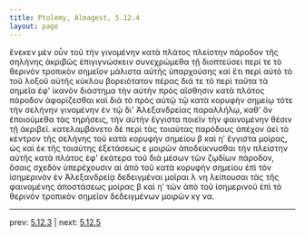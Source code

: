 ```yaml
---
title: Ptolemy, Almagest, 5.12.4
layout: page
---
```


ἕνεκεν μὲν οὖν τοῦ τὴν γινομένην κατὰ πλάτος πλείστην πάροδον τῆς σηλήνης ἀκριβῶς ἐπιγιγνώσκειν συνεχρώμεθα τῇ διοπτεύσει περί τε τὸ θερινὸν τροπικὸν σημεῖον μάλιστα αὐτῆς ὑπαρχούσης καὶ ἔτι περὶ αὐτὸ τὸ τοῦ λοξοῦ αὐτῆς κύκλου βορειότατον πέρας διά τε τὸ περὶ ταῦτα τὰ σημεῖα ἐφ' ἱκανὸν διάστημα τὴν αὐτὴν πρὸς αἴσθησιν κατὰ πλάτος πάροδον ἀφορίζεσθαι καὶ διὰ τὸ πρὸς αὐτῷ τῷ κατὰ κορυφὴν σημείῳ τότε τὴν σελήνην γινομένην ἐν τῷ δι' Ἀλεξανδρείας παραλλήλῳ, καθ' ὃν ἐποιούμεθα τὰς τηρήσεις, τὴν αὐτὴν ἔγγιστα ποιεῖν τὴν φαινομένην θέσιν τῇ ἀκριβεῖ. κατελαμβάνετο δὲ περὶ τὰς τοιαύτας παρόδους ἀπέχον ἀεὶ τὸ κέντρον τῆς σελήνης τοῦ κατὰ κορυφὴν σημείου β καὶ ηʹ ἔγγιστα μοίρας, ὡς καὶ ἐκ τῆς τοιαύτης ἐξετάσεως ε μοιρῶν ἀποδείκνυσθαι τὴν πλείστην αὐτῆς κατὰ πλάτος ἐφ' ἑκάτερα τοῦ διὰ μέσων τῶν ζῳδίων πάροδον, ὅσαις σχεδὸν ὑπερέχουσιν αἱ ἀπὸ τοῦ κατὰ κορυφὴν σημείου ἐπὶ τὸν ἰσημερινὸν ἐν Ἀλεξανδρείᾳ δεδειγμέναι μοῖραι λ νη λείπουσαι τὰς τῆς φαινομένης ἀποστάσεως μοίρας β καὶ ηʹ τῶν ἀπὸ τοῦ ἰσημερινοῦ ἐπὶ τὸ θερινὸν τροπικὸν σημεῖον δεδειγμένων μοιρῶν κγ να. 

---

prev: [5.12.3](../5.12.3/) | next: [5.12.5](../5.12.5/)

